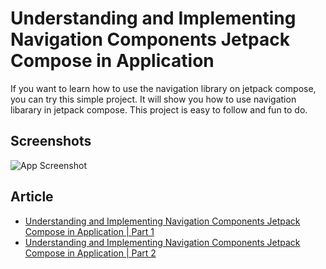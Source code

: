 # Understanding and Implementing Navigation Components Jetpack Compose in Application

If you want to learn how to use the navigation library on jetpack compose, you can try this simple project. It will show you how to use navigation libarary in jetpack compose.  This project is easy to follow and fun to do.


## Screenshots

![App Screenshot](https://im5.ezgif.com/tmp/ezgif-5-de59188b1b.gif)


## Article
* [Understanding and Implementing Navigation Components Jetpack Compose in Application | Part 1](https://medium.com/@yohanesrizky/understanding-and-implementing-navigation-components-jetpack-compose-in-application-part-1-7a65821a27ef)
* [Understanding and Implementing Navigation Components Jetpack Compose in Application | Part 2](https://medium.com/@yohanesrizky/understanding-and-implementing-navigation-components-jetpack-compose-in-application-part-2-c5e935e21968)


